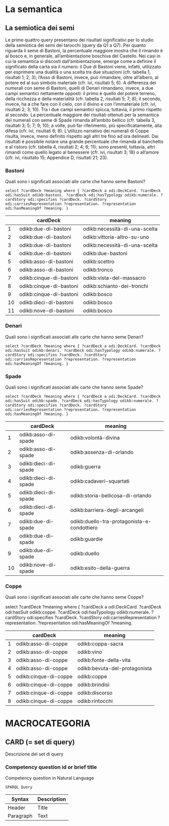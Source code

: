 # La semantica

## La semiotica dei semi

Le prime quattro query presentano dei risultati significativi per lo studio della semiotica dei semi dei tarocchi (query da Q1 a Q7). Per quanto riguarda il seme di Bastoni, la percentuale maggiore mostra che il rimando è al bosco e, in generale, all’ambientazione boschiva del Castello. Nei casi in cui la semantica si discosti dall’ambientazione, emerge come a definire il significato della carta sia il numero: il Due di Bastoni viene, infatti, utilizzato per esprimere una dualità o una scelta tra due situazioni (cfr. tabella 1, risultati 1; 2; 3); l’Asso di Bastoni, invece, può rimandare, oltre all’albero, al potere ed al suo simbolo materiale (cfr. ivi, risultati 5; 6). A differenza dei numerali con seme di Bastoni, quelli di Denari rimandano, invece, a due campi semantici nettamente opposti: il primo è quello del potere terreno, della ricchezza e della materialità (cfr. tabella 2, risultati 5; 7; 8); il secondo, invece, ha a che fare con il cielo, con il divino e con l’immateriale (cfr. ivi, risultati 2; 3; 10). Tra i due campi semantici spicca, tuttavia, il primo rispetto al secondo. La percentuale maggiore dei risultati ottenuti per la semantica dei numerali con seme di Spade rimanda all’ambito bellico (cfr. tabella 3, risultati 3; 5; 7; 9; 10); a volte, può far riferimento, più specificatamente, alla difesa (cfr. ivi, risultati 6; 8). L’utilizzo narrativo dei numerali di Coppe risulta, invece, meno definito rispetto agli altri tre fino ad ora delineati. Dai risultati è possibile notare una grande percentuale che rimanda al banchetto e al ristoro (cfr. tabella 4, risultati 2; 4; 6; 11); sono presenti, tuttavia, altri rimandi come quello legato al benessere (cfr. ivi, risultati 3; 18) o all’amore (cfr. ivi, risultato 15; Appendice D, risultati 21; 23).

### Bastoni

Quali sono i significati associati alle carte che hanno seme Bastoni?

`select ?cardDeck ?meaning
where {
    ?cardDeck a odi:DeckCard.
    ?cardDeck odi:hasSuit odikb:bastoni.
    ?cardDeck odi:hasTypology odikb:numerale.
    ?cardStory odi:specifies ?cardDeck.
    ?cardStory odi:carriesRepresentation ?representation.
    ?representation odi:hasMeaningOf ?meaning.
}`

|    |         cardDeck        |            meaning            |
|----|---------------------------|-------------------------------|
|  1 | odikb:due-di-bastoni    | odikb:necessità-di-una-scelta |
|  2 | odikb:due-di-bastoni    | odikb:vittoria-altro-su-uno   |
|  3 | odikb:due-di-bastoni    | odikb:necessità-di-una-scelta |
|  4 | odikb:due-di-bastoni    | odikb:due-bastoni             |
|  5 | odikb:asso-di-bastoni   | odikb:scettro                 |
|  6 | odikb:asso-di-bastoni   | odikb:tronco                  |
|  7 | odikb:cinque-di-bastoni | odikb:vista-del-massacro      |
|  8 | odikb:cinque-di-bastoni | odikb:schianto-dei-tronchi    |
|  9 | odikb:cinque-di-bastoni | odikb:bosco                   |
| 10 | odikb:dieci-di-bastoni  | odikb:bosco                   |
| 11 | odikb:nove-di-bastoni   | odikb:bosco                   |

### Denari

Quali sono i significati associati alle carte che hanno seme Denari?

`select ?cardDeck ?meaning
where {
    ?cardDeck a odi:DeckCard.
    ?cardDeck odi:hasSuit odikb:denari.
    ?cardDeck odi:hasTypology odikb:numerale.
    ?cardStory odi:specifies ?cardDeck.
    ?cardStory odi:carriesRepresentation ?representation.
    ?representation odi:hasMeaningOf ?meaning.
}`

### Spade 

Quali sono i significati associati alle carte che hanno seme Spade?

`select ?cardDeck ?meaning
where {
    ?cardDeck a odi:DeckCard.
    ?cardDeck odi:hasSuit odikb:spade.
    ?cardDeck odi:hasTypology odikb:numerale.
    ?cardStory odi:specifies ?cardDeck.
    ?cardStory odi:carriesRepresentation ?representation.
    ?representation odi:hasMeaningOf ?meaning.
}`

|    |       cardDeck       |                   meaning                   |
|----|----------------------|---------------------------------------------|
|  1 | odikb:asso-di-spade  | odikb:volontà-divina                        |
|  2 | odikb:asso-di-spade  | odikb:assenza-di-orlando                    |
|  3 | odikb:dieci-di-spade | odikb:guerra                                |
|  4 | odikb:dieci-di-spade | odikb:cadaveri-squartati                    |
|  5 | odikb:dieci-di-spade | odikb:storia-bellicosa-di-orlando           |
|  6 | odikb:dieci-di-spade | odikb:barriera-degli-arcangeli              |
|  7 | odikb:due-di-spade   | odikb:duello-tra-protagonista-e-condottiero |
|  8 | odikb:due-di-spade   | odikb:guardie                               |
|  9 | odikb:due-di-spade   | odikb:duello                                |
| 10 | odikb:nove-di-spade  | odikb:esito-della-guerra                    |

### Coppe

Quali sono i significati associati alle carte che hanno seme Coppe?

select ?cardDeck ?meaning
where {
    ?cardDeck a odi:DeckCard.
    ?cardDeck odi:hasSuit odikb:coppe.
    ?cardDeck odi:hasTypology odikb:numerale.
    ?cardStory odi:specifies ?cardDeck.
    ?cardStory odi:carriesRepresentation ?representation.
    ?representation odi:hasMeaningOf ?meaning.

|   |        cardDeck       |            meaning            |
|---|-----------------------|-------------------------------|
| 1 | odikb:asso-di-coppe   | odikb:coppa-sacra             |
| 2 | odikb:asso-di-coppe   | odikb:vino                    |
| 3 | odikb:asso-di-coppe   | odikb:fonte-della-vita        |
| 4 | odikb:asso-di-coppe   | odikb:bevuta-del-protagonista |
| 5 | odikb:cinque-di-coppe | odikb:coppe                   |
| 6 | odikb:cinque-di-coppe | odikb:brindisi                |
| 7 | odikb:cinque-di-coppe | odikb:discorso                |
| 8 | odikb:cinque-di-coppe | odikb:rintocchi               |






# MACROCATEGORIA

## CARD (= set di query)

Descrizione del set di query

### Competency question id or brief title

Competency question in Natural Language

`SPARQL Query`

| Syntax      | Description |
| ----------- | ----------- |
| Header      | Title       |
| Paragraph   | Text        |
